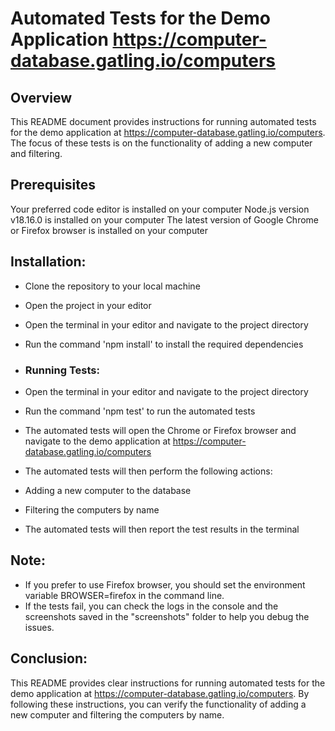 # Automated Tests for the Demo Application https://computer-database.gatling.io/computers

## Overview
This README document provides instructions for running automated tests for the demo application at https://computer-database.gatling.io/computers. The focus of these tests is on the functionality of adding a new computer and filtering.


## Prerequisites

Your preferred code editor is installed on your computer
Node.js version v18.16.0  is installed on your computer
The latest version of Google Chrome or Firefox browser is installed on your computer


## Installation:

- Clone the repository to your local machine
- Open the project in your editor
- Open the terminal in your editor and navigate to the project directory
- Run the command 'npm install' to install the required dependencies

- ### Running Tests:

- Open the terminal in your editor and navigate to the project directory
- Run the command 'npm test' to run the automated tests
- The automated tests will open the Chrome or Firefox browser and navigate to the demo application at https://computer-database.gatling.io/computers
- The automated tests will then perform the following actions:
- Adding a new computer to the database
- Filtering the computers by name
- The automated tests will then report the test results in the terminal


## Note:

- If you prefer to use Firefox browser, you should set the environment variable BROWSER=firefox in the command line.
- If the tests fail, you can check the logs in the console and the screenshots saved in the "screenshots" folder to help you debug the issues.


## Conclusion:

This README provides clear instructions for running automated tests for the demo application at https://computer-database.gatling.io/computers. By following these instructions, you can verify the functionality of adding a new computer and filtering the computers by name.

